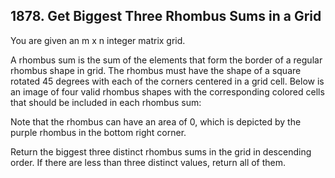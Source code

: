 ## 1878. Get Biggest Three Rhombus Sums in a Grid

You are given an m x n integer matrix grid​​​.

A rhombus sum is the sum of the elements that form the border of a regular rhombus shape in grid​​​. The rhombus must have the shape of a square rotated 45 degrees with each of the corners centered in a grid cell. Below is an image of four valid rhombus shapes with the corresponding colored cells that should be included in each rhombus sum:

Note that the rhombus can have an area of 0, which is depicted by the purple rhombus in the bottom right corner.

Return the biggest three distinct rhombus sums in the grid in descending order. If there are less than three distinct values, return all of them.
